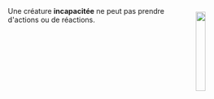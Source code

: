 <div class="warning" style='background-color:var(--bg); border-left: solid var(--title) 4px; border-radius: 4px;'>
<p style='padding:0.7em; margin-left:0.7em; display: inline-block;'>
<img src="../../Illustrations/Conditions/FinalIncapacited.png" style="width:20%;  float:right; padding:0.7em">
Une créature <b>incapacitée</b> ne peut pas prendre d'actions ou de réactions.<br>
</p>
</div>

